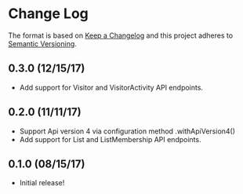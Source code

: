 # Change Log
The format is based on [Keep a Changelog](http://keepachangelog.com/)
and this project adheres to [Semantic Versioning](http://semver.org/).

## 0.3.0 (12/15/17)
- Add support for Visitor and VisitorActivity API endpoints.


## 0.2.0 (11/11/17)
- Support Api version 4 via configuration method .withApiVersion4()
- Add support for List and ListMembership API endpoints.


## 0.1.0 (08/15/17)
- Initial release!